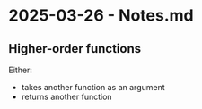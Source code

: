 # 2025-03-26 - Notes.md
## Higher-order functions
Either:
- takes another function as an argument
- returns another function
